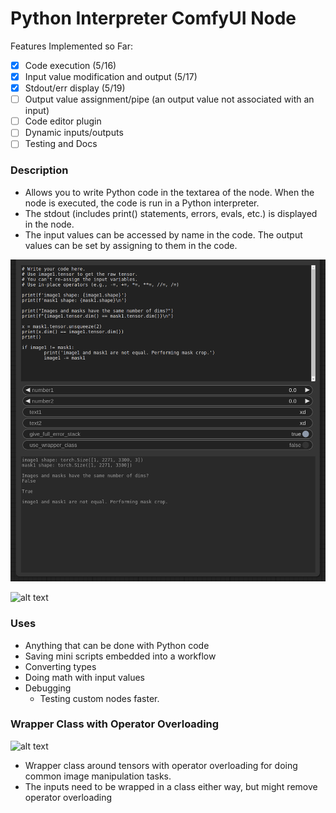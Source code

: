 # Python Interpreter ComfyUI Node

Features Implemented so Far:
- [x] Code execution (5/16)
- [x] Input value modification and output (5/17)
- [x] Stdout/err display (5/19)
- [ ] Output value assignment/pipe (an output value not associated with an input)
- [ ] Code editor plugin
- [ ] Dynamic inputs/outputs
- [ ] Testing and Docs

### Description

- Allows you to write Python code in the textarea of the node. When the node is executed, the code is run in a Python interpreter. 
- The stdout (includes print() statements, errors, evals, etc.) is displayed in the node. 
- The input values can be accessed by name in the code. The output values can be set by assigning to them in the code.

![alt text](wiki/pictures/demos/p1-zoom.png)

![alt text](wiki/pictures/demos/p1.png)



### Uses

- Anything that can be done with Python code
- Saving mini scripts embedded into a workflow
- Converting types
- Doing math with input values
- Debugging
  - Testing custom nodes faster.


### Wrapper Class with Operator Overloading

![alt text](wiki/pictures/demos/p2.png)

- Wrapper class around tensors with operator overloading for doing common image manipulation tasks.
- The inputs need to be wrapped in a class either way, but might remove operator overloading






